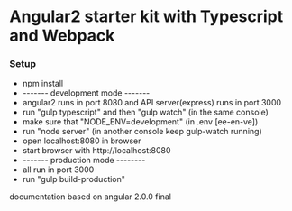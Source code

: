 # Angular2 starter kit with Typescript and Webpack

### Setup

- npm install  
- ------- development mode -------
- angular2 runs in port 8080 and API server(express) runs in port 3000
- run "gulp typescript" and then "gulp watch" (in the same console)
- make sure that "NODE_ENV=development" (in .env [ee-en-ve])
- run "node server" (in another console keep gulp-watch running)
- open localhost:8080 in browser
- start browser with http://localhost:8080  
- ------- production mode --------
- all run in port 3000
- run "gulp build-production"

documentation based on angular 2.0.0 final
